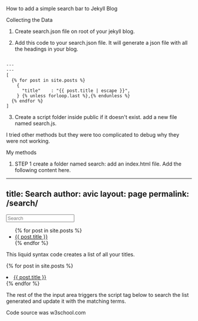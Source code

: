 How to add a simple search bar to Jekyll Blog

Collecting the Data
1. Create search.json file on root of your jekyll blog.


2. Add this  code to your search.json file. It will generate a json file with all the headings in your blog. 
<code>
---
---
[
  {% for post in site.posts %}
    {
      "title"    : "{{ post.title | escape }}",
    } {% unless forloop.last %},{% endunless %}
  {% endfor %}
]
</code>

3. Create a script folder inside public if it doesn't exist.
add a new file named search.js.


I tried other methods but they were too complicated to debug why they were not working.



My methods
1. STEP 1
create a folder named search: add an index.html file.
Add the following content here.


---
title: Search
author: avic
layout: page
permalink: /search/
---
<input type="text" id="myInput" onkeyup="myFunction()" placeholder="Search">
<ul id="myUL">
  {% for post in site.posts %}
  <li>
    <a href="{{ post.url }}">
      {{ post.title }}
    </a>
  </li>
  {% endfor %}
</ul>
<script>
function myFunction() {
  // Declare variables
  var input, filter, ul, li, a, i, txtValue;
  input = document.getElementById('myInput');
  filter = input.value.toUpperCase();
  ul = document.getElementById("myUL");
  li = ul.getElementsByTagName('li');

  // Loop through all list items, and hide those who don't match the search query
  for (i = 0; i < li.length; i++) {
    a = li[i].getElementsByTagName("a")[0];
    txtValue = a.textContent || a.innerText;
    if (txtValue.toUpperCase().indexOf(filter) > -1) {
      li[i].style.display = "";
      console.log(a)
    } else {
      li[i].style.display = "none";
    }
  }
}
</script>
</div>


This liquid syntax code creates a list of all your titles.

{% for post in site.posts %}
  <li>
    <a href="{{ post.url }}">
      {{ post.title }}
    </a>
  </li>
  {% endfor %}


The rest of the the input area triggers the script tag below to search the list generated and update it with the matching terms.


Code source was w3school.com

